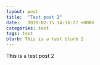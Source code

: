 ```yaml
---
layout: post
title:  "Test post 2"
date:   2018-02-15 14:18:27 +0000
categories: test
tags: test
blurb: This is a test blurb 2
---
```


This is a test post 2
